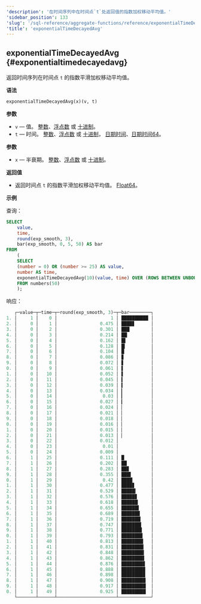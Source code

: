 ```yaml
---
'description': '在时间序列中在时间点`t`处返回值的指数加权移动平均值。'
'sidebar_position': 133
'slug': '/sql-reference/aggregate-functions/reference/exponentialTimeDecayedAvg'
'title': 'exponentialTimeDecayedAvg'
---
```




## exponentialTimeDecayedAvg {#exponentialtimedecayedavg}

返回时间序列在时间点 `t` 的指数平滑加权移动平均值。

**语法**

```sql
exponentialTimeDecayedAvg(x)(v, t)
```

**参数**

- `v` — 值。 [整数](../../../sql-reference/data-types/int-uint.md)、[浮点数](../../../sql-reference/data-types/float.md) 或 [十进制](../../../sql-reference/data-types/decimal.md)。
- `t` — 时间。 [整数](../../../sql-reference/data-types/int-uint.md)、[浮点数](../../../sql-reference/data-types/float.md) 或 [十进制](../../../sql-reference/data-types/decimal.md)， [日期时间](../../data-types/datetime.md)、[日期时间64](../../data-types/datetime64.md)。

**参数**

- `x` — 半衰期。 [整数](../../../sql-reference/data-types/int-uint.md)、[浮点数](../../../sql-reference/data-types/float.md) 或 [十进制](../../../sql-reference/data-types/decimal.md)。

**返回值**

- 返回时间点 `t` 的指数平滑加权移动平均值。 [Float64](../../data-types/float.md)。

**示例**

查询：

```sql
SELECT
    value,
    time,
    round(exp_smooth, 3),
    bar(exp_smooth, 0, 5, 50) AS bar
FROM
    (
    SELECT
    (number = 0) OR (number >= 25) AS value,
    number AS time,
    exponentialTimeDecayedAvg(10)(value, time) OVER (ROWS BETWEEN UNBOUNDED PRECEDING AND CURRENT ROW) AS exp_smooth
    FROM numbers(50)
    );
```

响应：

```sql
   ┌─value─┬─time─┬─round(exp_smooth, 3)─┬─bar────────┐
1. │     1 │    0 │                    1 │ ██████████ │
2. │     0 │    1 │                0.475 │ ████▊      │
3. │     0 │    2 │                0.301 │ ███        │
4. │     0 │    3 │                0.214 │ ██▏        │
5. │     0 │    4 │                0.162 │ █▌         │
6. │     0 │    5 │                0.128 │ █▎         │
7. │     0 │    6 │                0.104 │ █          │
8. │     0 │    7 │                0.086 │ ▊          │
9. │     0 │    8 │                0.072 │ ▋          │
0. │     0 │    9 │                0.061 │ ▌          │
1. │     0 │   10 │                0.052 │ ▌          │
2. │     0 │   11 │                0.045 │ ▍          │
3. │     0 │   12 │                0.039 │ ▍          │
4. │     0 │   13 │                0.034 │ ▎          │
5. │     0 │   14 │                 0.03 │ ▎          │
6. │     0 │   15 │                0.027 │ ▎          │
7. │     0 │   16 │                0.024 │ ▏          │
8. │     0 │   17 │                0.021 │ ▏          │
9. │     0 │   18 │                0.018 │ ▏          │
0. │     0 │   19 │                0.016 │ ▏          │
1. │     0 │   20 │                0.015 │ ▏          │
2. │     0 │   21 │                0.013 │ ▏          │
3. │     0 │   22 │                0.012 │            │
4. │     0 │   23 │                 0.01 │            │
5. │     0 │   24 │                0.009 │            │
6. │     1 │   25 │                0.111 │ █          │
7. │     1 │   26 │                0.202 │ ██         │
8. │     1 │   27 │                0.283 │ ██▊        │
9. │     1 │   28 │                0.355 │ ███▌       │
0. │     1 │   29 │                 0.42 │ ████▏      │
1. │     1 │   30 │                0.477 │ ████▊      │
2. │     1 │   31 │                0.529 │ █████▎     │
3. │     1 │   32 │                0.576 │ █████▊     │
4. │     1 │   33 │                0.618 │ ██████▏    │
5. │     1 │   34 │                0.655 │ ██████▌    │
6. │     1 │   35 │                0.689 │ ██████▉    │
7. │     1 │   36 │                0.719 │ ███████▏   │
8. │     1 │   37 │                0.747 │ ███████▍   │
9. │     1 │   38 │                0.771 │ ███████▋   │
0. │     1 │   39 │                0.793 │ ███████▉   │
1. │     1 │   40 │                0.813 │ ████████▏  │
2. │     1 │   41 │                0.831 │ ████████▎  │
3. │     1 │   42 │                0.848 │ ████████▍  │
4. │     1 │   43 │                0.862 │ ████████▌  │
5. │     1 │   44 │                0.876 │ ████████▊  │
6. │     1 │   45 │                0.888 │ ████████▉  │
7. │     1 │   46 │                0.898 │ ████████▉  │
8. │     1 │   47 │                0.908 │ █████████  │
9. │     1 │   48 │                0.917 │ █████████▏ │
0. │     1 │   49 │                0.925 │ █████████▏ │
   └───────┴──────┴──────────────────────┴────────────┘
```

